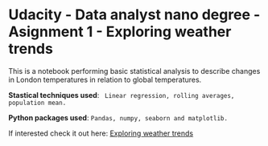 # Udacity - Data analyst nano degree - Asignment 1 - Exploring weather trends
This is a notebook performing basic statistical analysis to describe changes in London temperatures in relation to global temperatures.

**Stastical techniques used**: 
``` Linear regression, rolling averages, population mean.```

**Python packages used**: 
```Pandas, numpy, seaborn and matplotlib.```

If interested check it out here: <a href="https://nbviewer.jupyter.org/github/dirkjanbreeuwer/udacity-data-analyst-project-1-weather-trends/blob/master/Weather%20trends%20analysis.ipynb?flush_cache=true">Exploring weather trends</a>
